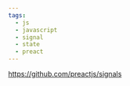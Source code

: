 ```yaml
---
tags:
  - js
  - javascript
  - signal
  - state
  - preact
---
```

https://github.com/preactjs/signals
